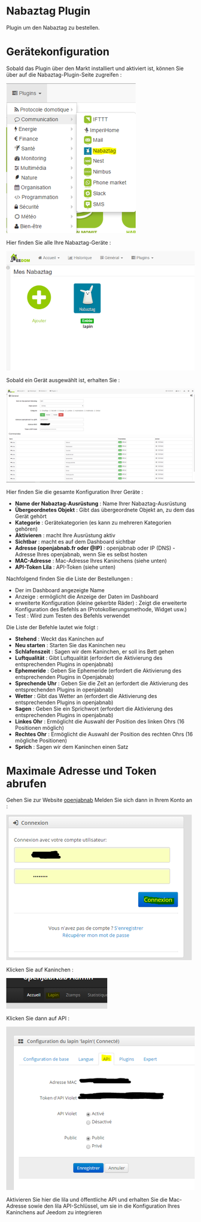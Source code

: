 # Nabaztag Plugin

Plugin um den Nabaztag zu bestellen.

# Gerätekonfiguration 

Sobald das Plugin über den Markt installiert und aktiviert ist, können Sie über auf die Nabaztag-Plugin-Seite zugreifen :

![nabaztag1](../images/nabaztag1.png)

Hier finden Sie alle Ihre Nabaztag-Geräte :

![nabaztag2](../images/nabaztag2.png)

Sobald ein Gerät ausgewählt ist, erhalten Sie :

![nabaztag3](../images/nabaztag3.png)

Hier finden Sie die gesamte Konfiguration Ihrer Geräte :

-   **Name der Nabaztag-Ausrüstung** : Name Ihrer Nabaztag-Ausrüstung
-   **Übergeordnetes Objekt** : Gibt das übergeordnete Objekt an, zu dem das Gerät gehört
-   **Kategorie** : Gerätekategorien (es kann zu mehreren Kategorien gehören)
-   **Aktivieren** : macht Ihre Ausrüstung aktiv
-   **Sichtbar** : macht es auf dem Dashboard sichtbar
-   **Adresse (openjabnab.fr oder @IP)** : openjabnab oder IP (DNS) -Adresse Ihres openjabnab, wenn Sie es selbst hosten
-   **MAC-Adresse** : Mac-Adresse Ihres Kaninchens (siehe unten)
-   **API-Token Lila** : API-Token (siehe unten)

Nachfolgend finden Sie die Liste der Bestellungen :

-   Der im Dashboard angezeigte Name
-   Anzeige : ermöglicht die Anzeige der Daten im Dashboard
-   erweiterte Konfiguration (kleine gekerbte Räder) : Zeigt die erweiterte Konfiguration des Befehls an (Protokollierungsmethode, Widget usw.)
-   Test : Wird zum Testen des Befehls verwendet

Die Liste der Befehle lautet wie folgt :

-   **Stehend** : Weckt das Kaninchen auf
-   **Neu starten** : Starten Sie das Kaninchen neu
-   **Schlafenszeit** : Sagen wir dem Kaninchen, er soll ins Bett gehen
-   **Luftqualität** : Gibt Luftqualität (erfordert die Aktivierung des entsprechenden Plugins in openjabnab)
-   **Ephemeride** : Geben Sie Ephemeride (erfordert die Aktivierung des entsprechenden Plugins in Openjabnab)
-   **Sprechende Uhr** : Geben Sie die Zeit an (erfordert die Aktivierung des entsprechenden Plugins in openjabnab)
-   **Wetter** : Gibt das Wetter an (erfordert die Aktivierung des entsprechenden Plugins in openjabnab)
-   **Sagen** : Geben Sie ein Sprichwort (erfordert die Aktivierung des entsprechenden Plugins in openjabnab)
-   **Linkes Ohr** : Ermöglicht die Auswahl der Position des linken Ohrs (16 Positionen möglich)
-   **Rechtes Ohr** : Ermöglicht die Auswahl der Position des rechten Ohrs (16 mögliche Positionen)
-   **Sprich** : Sagen wir dem Kaninchen einen Satz

# Maximale Adresse und Token abrufen 

Gehen Sie zur Website [openjabnab](http://openjabnab.fr/ojn_admin/index.php) Melden Sie sich dann in Ihrem Konto an :

![nabaztag4](../images/nabaztag4.png)

Klicken Sie auf Kaninchen :

![nabaztag5](../images/nabaztag5.png)

Klicken Sie dann auf API :

![nabaztag6](../images/nabaztag6.png)

Aktivieren Sie hier die lila und öffentliche API und erhalten Sie die Mac-Adresse sowie den lila API-Schlüssel, um sie in die Konfiguration Ihres Kaninchens auf Jeedom zu integrieren

